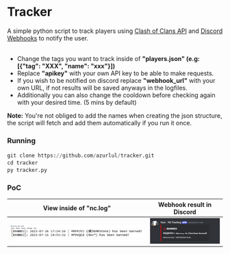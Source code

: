 # Tracker

A simple python script to track players using <a href="https://developer.clashofclans.com/">Clash of Clans API</a> and <a href="https://www.youtube.com/watch?v=fKksxz2Gdnc">Discord Webhooks</a> to notify the user.<br/><br/>
- Change the tags you want to track inside of **"players.json" (e.g: [{"tag": "XXX", "name": "xxx"}])** <br/>
- Replace **"apikey"** with your own API key to be able to make requests.<br/>
- If you wish to be notified on discord replace **"webhook_url"** with your own URL, if not results will be saved anyways in the logfiles. <br/>
- Additionally you can also change the cooldown before checking again with your desired time. (5 mins by default)<br/>

__Note:__ You're not obliged to add the names when creating the json structure, the script will fetch and add them automatically if you run it once.

### Running
```py
git clone https://github.com/azurlul/tracker.git
cd tracker
py tracker.py
```

### PoC
View inside of "nc.log" | Webhook result in Discord
--- | ---
![](img/1.png) | ![](img/2.png)
